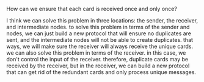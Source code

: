 How can we ensure that each card is received once and only once?

I think we can solve this problem in three locations: the sender, the receiver, and intermediate nodes. to solve this problem
in terms of the sender and nodes, we can just build a new protocol that will ensure no duplicates are sent, and the intermediate
nodes will not be able to create duplicates. that ways, we will make sure the receiver will always receive the unique cards. we can
also solve this problem in terms of the receiver. in this case, we don't control the input of the receiver. therefore, duplicate cards
may be received by the receiver, but in the receiver, we can build a new protocol that can get rid of the redundant cards and only process
unique messages.